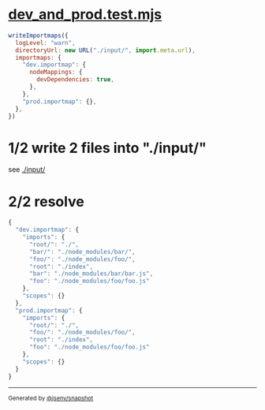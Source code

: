 # [dev_and_prod.test.mjs](../dev_and_prod.test.mjs)

```js
writeImportmaps({
  logLevel: "warn",
  directoryUrl: new URL("./input/", import.meta.url),
  importmaps: {
    "dev.importmap": {
      nodeMappings: {
        devDependencies: true,
      },
    },
    "prod.importmap": {},
  },
})
```

# 1/2 write 2 files into "./input/"

see [./input/](./input/)

# 2/2 resolve

```js
{
  "dev.importmap": {
    "imports": {
      "root/": "./",
      "bar/": "./node_modules/bar/",
      "foo/": "./node_modules/foo/",
      "root": "./index",
      "bar": "./node_modules/bar/bar.js",
      "foo": "./node_modules/foo/foo.js"
    },
    "scopes": {}
  },
  "prod.importmap": {
    "imports": {
      "root/": "./",
      "foo/": "./node_modules/foo/",
      "root": "./index",
      "foo": "./node_modules/foo/foo.js"
    },
    "scopes": {}
  }
}
```

---

<sub>
  Generated by <a href="https://github.com/jsenv/core/tree/main/packages/tooling/snapshot">@jsenv/snapshot</a>
</sub>
